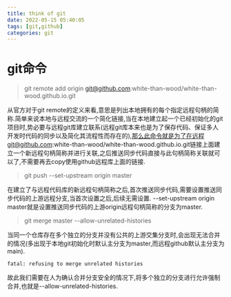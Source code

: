 ```yaml
---
title: think of git
date: 2022-05-15 05:40:05
tags: [git,github]
categories: git
---
```


# git命令

> git remote add origin git@github.com:white-than-wood/white-than-wood.github.io.git

从官方对于git remote的定义来看,意思是列出本地拥有的每个指定远程句柄的简称.简单来说本地与远程交流的一个简化链接,当在本地建立起一个已经初始化的git项目时,势必要与远程git库建立联系(远程git库本来也是为了保存代码、保证多人开发时代码的同步以及简化其流程性而存在的),那么此命令就是为了在远程git@github.com:white-than-wood/white-than-wood.github.io.git链接上面建立一个新远程句柄简称并进行关联,之后推送同步代码直接与此句柄简称关联就可以了,不需要再去copy使用github远程库上面的链接.

> git push --set-upstream origin master

在建立了与远程代码库的新远程句柄简称之后,首次推送同步代码,需要设置推送同步代码的上游远程分支,当首次设置之后,后续无需设置.
--set-upstream origin master就是设置推送同步代码的上游origin远程句柄简称的分支为master.

> git merge master --allow-unrelated-histories

当同一个仓库存在多个独立的分支并没有公共的上游交集分支时,会出现无法合并的情况(多出现于本地git初始化时默认主分支为master,而远程github默认主分支为main).

    fatal: refusing to merge unrelated histories

故此我们需要在人为确认合并分支安全的情况下,将多个独立的分支进行允许强制合并,也就是--allow-unrelated-histories.